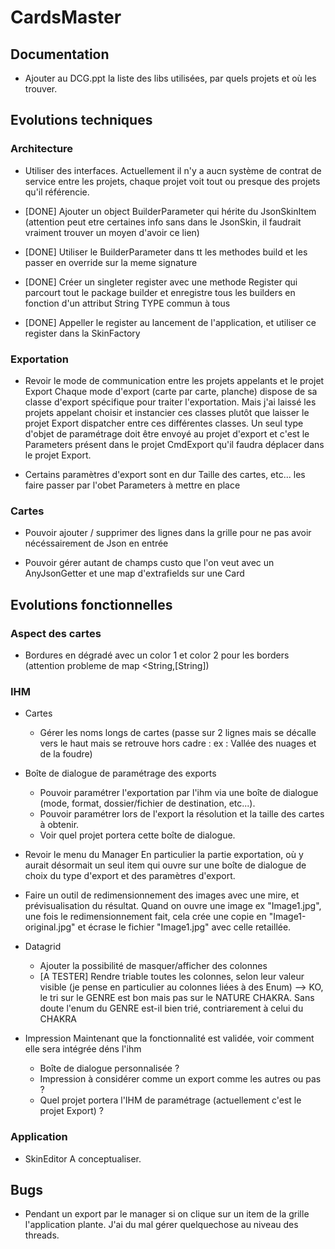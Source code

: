 # CardsMaster

## Documentation

* Ajouter au DCG.ppt la liste des libs utilisées, par quels projets et où les trouver.


## Evolutions techniques

### Architecture

* Utiliser des interfaces.
Actuellement il n'y a aucn système de contrat de service entre les projets, chaque projet voit tout ou presque des projets qu'il référencie.

* [DONE] Ajouter un object BuilderParameter qui hérite du JsonSkinItem (attention peut etre certaines info sans dans le JsonSkin, il faudrait vraiment trouver un moyen d'avoir ce lien)

* [DONE] Utiliser le BuilderParameter dans tt les methodes build et les passer en override sur la meme signature

* [DONE] Créer un singleter register avec une methode Register qui parcourt tout le package builder et enregistre tous les builders en fonction d'un attribut String TYPE commun à tous

* [DONE] Appeller le register au lancement de l'application, et utiliser ce register dans la SkinFactory
  
### Exportation

* Revoir le mode de communication entre les projets appelants et le projet Export
Chaque mode d'export (carte par carte, planche) dispose de sa classe d'export spécifique pour traiter l'exportation.
Mais j'ai laissé les projets appelant choisir et instancier ces classes plutôt que laisser le projet Export dispatcher entre ces différentes classes.
Un seul type d'objet de paramétrage doit être envoyé au projet d'export et c'est le Parameters présent dans le projet CmdExport qu'il faudra déplacer dans le projet Export.

* Certains paramètres d'export sont en dur
  Taille des cartes, etc... les faire passer par l'obet Parameters à mettre en place

### Cartes

* Pouvoir ajouter / supprimer des lignes dans la grille pour ne pas avoir nécéssairement de Json en entrée

* Pouvoir gérer autant de champs custo que l'on veut avec un AnyJsonGetter et une map d'extrafields sur une Card

  
## Evolutions fonctionnelles

### Aspect des cartes

* Bordures en dégradé avec un color 1 et color 2 pour les borders (attention probleme de map <String,[String])

### IHM

* Cartes
  * Gérer les noms longs de cartes (passe sur 2 lignes mais se décalle vers le haut mais se retrouve hors cadre : ex : Vallée des nuages et de la foudre)

* Boîte de dialogue de paramétrage des exports
  * Pouvoir paramétrer l'exportation par l'ihm via une boîte de dialogue (mode, format, dossier/fichier de destination, etc...). 
  * Pouvoir paramétrer lors de l'export la résolution et la taille des cartes à obtenir.
  * Voir quel projet portera cette boîte de dialogue.

* Revoir le menu du Manager
En particulier la partie exportation, où y aurait désormait un seul item qui ouvre sur une boîte de dialogue de choix du type d'export et des paramètres d'export.

* Faire un outil de redimensionnement des images avec une mire, et prévisualisation du résultat. Quand on ouvre une image ex "Image1.jpg", une fois le redimensionnement fait,
cela crée une copie en "Image1-original.jpg" et écrase le fichier "Image1.jpg" avec celle retaillée.

* Datagrid
  * Ajouter la possibilité de masquer/afficher des colonnes
  * [A TESTER] Rendre triable toutes les colonnes, selon leur valeur visible (je pense en particulier au colonnes liées à des Enum)
      --> KO, le tri sur le GENRE est bon mais pas sur le NATURE CHAKRA. Sans doute l'enum du GENRE est-il bien trié, contriarement à celui du CHAKRA

* Impression
Maintenant que la fonctionnalité est validée, voir comment elle sera intégrée déns l'ihm
  * Boîte de dialogue personnalisée ?
  * Impression à considérer comme un export comme les autres ou pas ?
  * Quel projet portera l'IHM de paramétrage (actuellement c'est le projet Export) ?
  
### Application  

* SkinEditor
A conceptualiser.


## Bugs

* Pendant un export par le manager si on clique sur un item de la grille l'application plante. J'ai du mal gérer quelquechose au niveau des threads.

